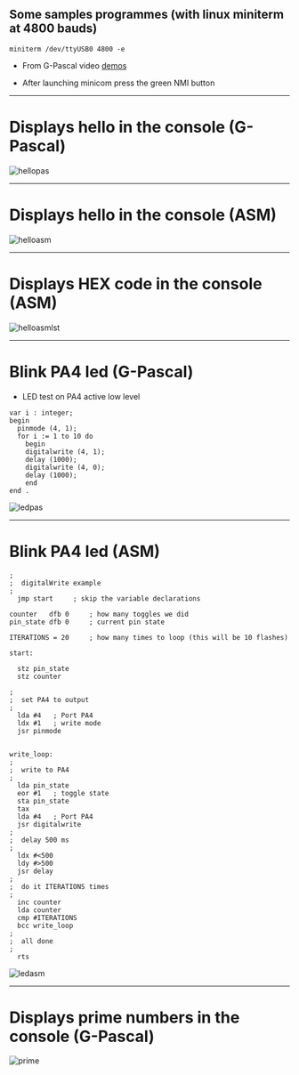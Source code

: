 
## Some samples programmes (with linux miniterm at 4800 bauds)

```console
miniterm /dev/ttyUSB0 4800 -e
```

- From G-Pascal video [demos](https://vimeo.com/682663375)

- After launching minicom press the green NMI button

---

# Displays hello in the console (G-Pascal)

![hellopas](hello_pas_serial.gif "hello G-Pascal")

---

# Displays hello in the console (ASM)

![helloasm](hello_asm.gif "hello ASM")

---

# Displays HEX code in the console (ASM)

![helloasmlst](hello_asm_list.gif "hello ASM LIST")

---

# Blink PA4 led (G-Pascal)

- LED test on PA4 active low level


```console
var i : integer;
begin
  pinmode (4, 1);
  for i := 1 to 10 do
    begin
    digitalwrite (4, 1);
    delay (1000);
    digitalwrite (4, 0);
    delay (1000);
    end
end .
```

![ledpas](pa4_pas.gif "led G-Pascal")

---

# Blink PA4 led (ASM)

```console
;
;  digitalWrite example
;
  jmp start     ; skip the variable declarations

counter   dfb 0     ; how many toggles we did
pin_state dfb 0     ; current pin state

ITERATIONS = 20     ; how many times to loop (this will be 10 flashes)

start:

  stz pin_state
  stz counter

;
;  set PA4 to output
;
  lda #4   ; Port PA4
  ldx #1   ; write mode
  jsr pinmode


write_loop:
;
;  write to PA4
;
  lda pin_state
  eor #1   ; toggle state
  sta pin_state
  tax
  lda #4   ; Port PA4
  jsr digitalwrite
;
;  delay 500 ms
;
  ldx #<500
  ldy #>500
  jsr delay
;
;  do it ITERATIONS times
;
  inc counter
  lda counter
  cmp #ITERATIONS
  bcc write_loop
;
;  all done
;
  rts
```

![ledasm](pa4_asm.gif "led ASM")

---

# Displays prime numbers in the console (G-Pascal)

![prime](prime_number.gif "prime G-Pascal")

